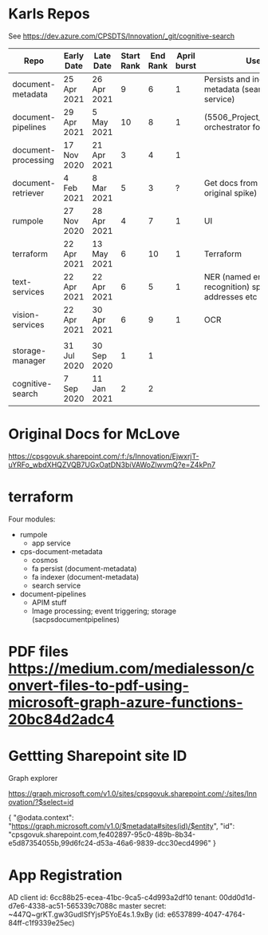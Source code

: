 # Karls Repos

See https://dev.azure.com/CPSDTS/Innovation/_git/cognitive-search

| Repo                | Early Date  | Late Date   | Start Rank | End Rank | April burst | Use                                                 |
| ------------------- | ----------- | ----------- | ---------- | -------- | ----------- | --------------------------------------------------- |
| document-metadata   | 25 Apr 2021 | 26 Apr 2021 | 9          | 6        | 1           | Persists and indexes metadata (search service)      |
| document-pipelines  | 29 Apr 2021 | 5 May 2021  | 10         | 8        | 1           | (5506_Project_migration): orchestrator for all else |
| document-processing | 17 Nov 2020 | 21 Apr 2021 | 3          | 4        | 1           |
| document-retriever  | 4 Feb 2021  | 8 Mar 2021  | 5          | 3        | ?           | Get docs from CMS (the original spike)              |
| rumpole             | 27 Nov 2020 | 28 Apr 2021 | 4          | 7        | 1           | UI                                                  |
| terraform           | 22 Apr 2021 | 13 May 2021 | 6          | 10       | 1           | Terraform                                           |
| text-services       | 22 Apr 2021 | 22 Apr 2021 | 6          | 5        | 1           | NER (named entity recognition) sport addresses etc  |
| vision-services     | 22 Apr 2021 | 30 Apr 2021 | 6          | 9        | 1           | OCR                                                 |
|                     |             |             |            |          |             |
| storage-manager     | 31 Jul 2020 | 30 Sep 2020 | 1          | 1        |             |
| cognitive-search    | 7 Sep 2020  | 11 Jan 2021 | 2          | 2        |             |

# Original Docs for McLove

https://cpsgovuk.sharepoint.com/:f:/s/Innovation/EjwxrjT-uYRFo_wbdXHQZVQB7UGxOatDN3biVAWoZlwvmQ?e=Z4kPn7

# terraform

Four modules:

- rumpole
  - app service
- cps-document-metadata
  - cosmos
  - fa persist (document-metadata)
  - fa indexer (document-metadata)
  - search service
- document-pipelines
  - APIM stuff
  - Image processing; event triggering; storage (sacpsdocumentpipelines)

# PDF files https://medium.com/medialesson/convert-files-to-pdf-using-microsoft-graph-azure-functions-20bc84d2adc4

# Gettting Sharepoint site ID

Graph explorer

https://graph.microsoft.com/v1.0/sites/cpsgovuk.sharepoint.com/:/sites/Innovation/?$select=id

{
"@odata.context": "https://graph.microsoft.com/v1.0/$metadata#sites(id)/$entity",
"id": "cpsgovuk.sharepoint.com,fe402897-95c0-489b-8b34-e5d87354055b,99d6fc24-d53a-46a6-9839-dcc30ecd4996"
}

# App Registration

AD client id: 6cc88b25-ecea-41bc-9ca5-c4d993a2df10
tenant: 00dd0d1d-d7e6-4338-ac51-565339c7088c
master secret: ~447Q~grKT.gw3GudlSfYjsP5YoE4s.1.9xBy (id: e6537899-4047-4764-84ff-c1f9339e25ec)
